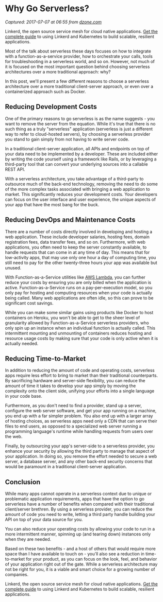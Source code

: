 # Why Go Serverless?

_Captured: 2017-07-07 at 06:55 from [dzone.com](https://dzone.com/articles/why-go-serverless?edition=306234&utm_source=Daily%20Digest&utm_medium=email&utm_campaign=dd%202017-07-06)_

Linkerd, the open source service mesh for cloud native applications. [Get the complete guide](https://dzone.com/go?i=216221&u=http%3A%2F%2Fhubs.ly%2FH07NSwr0) to using Linkerd and Kubernetes to build scalable, resilient applications.

Most of the talk about serverless these days focuses on how to integrate with a function-as-a-service provider, how to orchestrate your calls, tools for troubleshooting in a serverless world, and so on. However, not much of it is focused on the most important question behind choosing serverless architectures over a more traditional approach: why?

In this post, we'll present a few different reasons to choose a serverless architecture over a more traditional client-server approach, or even over a containerized approach such as Docker.

## Reducing Development Costs

One of the primary reasons to go serverless is as the name suggests - you want to remove the server from the equation. While it's true that there is no such thing as a truly "serverless" application (serverless is just a different way to refer to cloud-hosted servers), by choosing a serverless provider you stand to gain simply from not having to write server code.

In a traditional client-server application, all APIs and endpoints on top of your data need to be implemented by a developer. These are included either by writing the code yourself using a framework like Rails, or by leveraging a third-party tool that can convert your underlying sources into a callable REST API.

With a serverless architecture, you take advantage of a third-party to outsource much of the back-end technology, removing the need to do some of the more complex tasks associated with bringing a web application to market. This significantly reduces your development costs. Your developers can focus on the user interface and user experience, the unique aspects of your app that have the most bang for the buck.

## Reducing DevOps and Maintenance Costs

There are a number of costs directly involved in developing and hosting a web application. These include developer salaries, hosting fees, domain registration fees, data transfer fees, and so on. Furthermore, with web applications, you often need to keep the server constantly available, to handle requests that can come in at any time of day. This means that for low-activity apps, that may use only one hour a day of computing time, you still need to pay for the other twenty-three hours your app was available but unused.

With Function-as-a-Service utilities like [AWS Lambda](https://aws.amazon.com/lambda/), you can further reduce your costs by ensuring you are only billed when the application is active. Function-as-a-Service runs on a pay-per-execution model, so you only pay for hosting and computing resources when your code is actually being called. Many web applications are often idle, so this can prove to be significant cost savings.

While you can make some similar gains using products like Docker to host containers on Heroku, you won't be able to get to the sheer level of granularity allowed by Function-as-a-Service serverless providers, who only spin up an instance when an individual function is actually called. This intermittent mounting and unmounting of containers reduces hosting and resource usage costs by making sure that your code is only active when it is actually needed.

## Reducing Time-to-Market

In addition to reducing the amount of code and operating costs, serverless apps require less effort to bring to market than their traditional counterparts. By sacrificing hardware and server-side flexibility, you can reduce the amount of time it takes to develop your app simply by moving the complexity onto the client side, unifying your efforts into a single language in your code base.

Furthermore, as you don't need to find a provider, stand up a server, configure the web server software, and get your app running on a machine, you end up with a far simpler problem. You also end up with a larger array of hosting choices, as serverless apps need only a CDN that can serve their files to end users, as opposed to a specialized web server running a programming language's runtime while handling requests from users over the web.

Finally, by outsourcing your app's server-side to a serverless provider, you enhance your security by allowing the third party to manage that aspect of your application. In doing so, you remove the effort needed to secure a web server, a database server, and any other back-end security concerns that would be paramount in a traditional client-server application.

## Conclusion

While many apps cannot operate in a serverless context due to unique or problematic application requirements, apps that have the option to go serverless have a number of benefits when compared with their traditional client/server brethren. By using a serverless provider, you can reduce the amount of code you need to write, letting a third party handle building your API on top of your data source for you.

You can also reduce your operating costs by allowing your code to run in a more intermittent manner, spinning up (and tearing down) instances only when they are needed.

Based on these two benefits - and a host of others that would require more space than I have available to touch on - you'll also see a reduction in time-to-market for your product, as you can focus on the look, feel, and behavior of your application right out of the gate. While a serverless architecture may not be right for you, it is a viable and smart choice for a growing number of companies.

Linkerd, the open source service mesh for cloud native applications. [Get the complete guide](https://dzone.com/go?i=216222&u=http%3A%2F%2Fhubs.ly%2FH07NSwr0) to using Linkerd and Kubernetes to build scalable, resilient applications.
